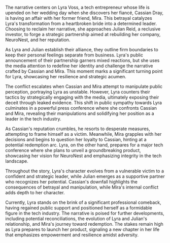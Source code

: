 The narrative centers on Lyra Voss, a tech entrepreneur whose life is upended on her wedding day when she discovers her fiancé, Cassian Dray, is having an affair with her former friend, Mira. This betrayal catalyzes Lyra's transformation from a heartbroken bride into a determined leader. Choosing to reclaim her narrative, she approaches Julian Reid, a reclusive investor, to forge a strategic partnership aimed at rebuilding her company, NeuroNest, and her reputation.

As Lyra and Julian establish their alliance, they outline firm boundaries to keep their personal feelings separate from business. Lyra's public announcement of their partnership garners mixed reactions, but she uses the media attention to redefine her identity and challenge the narrative crafted by Cassian and Mira. This moment marks a significant turning point for Lyra, showcasing her resilience and strategic acumen.

The conflict escalates when Cassian and Mira attempt to manipulate public perception, portraying Lyra as unstable. However, Lyra counters their tactics by strategically engaging with the media, ultimately exposing their deceit through leaked evidence. This shift in public sympathy towards Lyra culminates in a powerful press conference where she confronts Cassian and Mira, revealing their manipulations and solidifying her position as a leader in the tech industry.

As Cassian's reputation crumbles, he resorts to desperate measures, attempting to frame himself as a victim. Meanwhile, Mira grapples with her decisions and begins to question her loyalty to Cassian, hinting at a potential redemption arc. Lyra, on the other hand, prepares for a major tech conference where she plans to unveil a groundbreaking product, showcasing her vision for NeuroNest and emphasizing integrity in the tech landscape.

Throughout the story, Lyra's character evolves from a vulnerable victim to a confident and strategic leader, while Julian emerges as a supportive partner who recognizes her potential. Cassian's downfall highlights the consequences of betrayal and manipulation, while Mira's internal conflict adds depth to her character.

Currently, Lyra stands on the brink of a significant professional comeback, having regained public support and positioned herself as a formidable figure in the tech industry. The narrative is poised for further developments, including potential reconciliations, the evolution of Lyra and Julian's relationship, and Mira's journey toward redemption. The stakes remain high as Lyra prepares to launch her product, signaling a new chapter in her life that emphasizes empowerment and resilience amidst adversity.